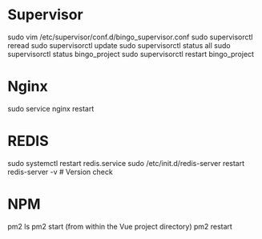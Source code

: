 # Supervisor
sudo vim /etc/supervisor/conf.d/bingo_supervisor.conf
sudo supervisorctl reread
sudo supervisorctl update
sudo supervisorctl status all
sudo supervisorctl status bingo_project
sudo supervisorctl restart bingo_project

# Nginx
sudo service nginx restart

# REDIS
sudo systemctl restart redis.service
sudo /etc/init.d/redis-server restart
redis-server -v  # Version check

# NPM
pm2 ls
pm2 start (from within the Vue project directory)
pm2 restart
